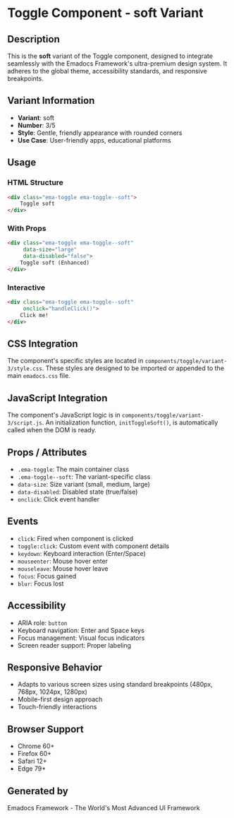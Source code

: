 # Toggle Component - soft Variant

## Description
This is the **soft** variant of the Toggle component, designed to integrate seamlessly with the Emadocs Framework's ultra-premium design system. It adheres to the global theme, accessibility standards, and responsive breakpoints.

## Variant Information
- **Variant**: soft
- **Number**: 3/5
- **Style**: Gentle, friendly appearance with rounded corners
- **Use Case**: User-friendly apps, educational platforms

## Usage

### HTML Structure
```html
<div class="ema-toggle ema-toggle--soft">
    Toggle soft
</div>
```

### With Props
```html
<div class="ema-toggle ema-toggle--soft" 
     data-size="large" 
     data-disabled="false">
    Toggle soft (Enhanced)
</div>
```

### Interactive
```html
<div class="ema-toggle ema-toggle--soft" 
     onclick="handleClick()">
    Click me!
</div>
```

## CSS Integration
The component's specific styles are located in `components/toggle/variant-3/style.css`. These styles are designed to be imported or appended to the main `emadocs.css` file.

## JavaScript Integration
The component's JavaScript logic is in `components/toggle/variant-3/script.js`. An initialization function, `initToggleSoft()`, is automatically called when the DOM is ready.

## Props / Attributes
- `.ema-toggle`: The main container class
- `.ema-toggle--soft`: The variant-specific class
- `data-size`: Size variant (small, medium, large)
- `data-disabled`: Disabled state (true/false)
- `onclick`: Click event handler

## Events
- `click`: Fired when component is clicked
- `toggle:click`: Custom event with component details
- `keydown`: Keyboard interaction (Enter/Space)
- `mouseenter`: Mouse hover enter
- `mouseleave`: Mouse hover leave
- `focus`: Focus gained
- `blur`: Focus lost

## Accessibility
- ARIA role: `button`
- Keyboard navigation: Enter and Space keys
- Focus management: Visual focus indicators
- Screen reader support: Proper labeling

## Responsive Behavior
- Adapts to various screen sizes using standard breakpoints (480px, 768px, 1024px, 1280px)
- Mobile-first design approach
- Touch-friendly interactions

## Browser Support
- Chrome 60+
- Firefox 60+
- Safari 12+
- Edge 79+

## Generated by
Emadocs Framework - The World's Most Advanced UI Framework
